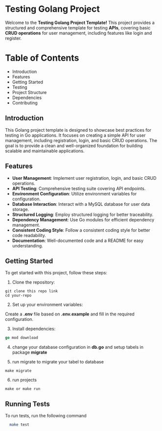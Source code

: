 
# Testing Golang Project 

Welcome to the **Testing Golang Project Template!** This project provides a structured and comprehensive template for testing **APIs**, covering basic **CRUD operations** for user management, including features like login and register.

# Table of Contents
- Introduction
- Features
- Getting Started
- Testing
- Project Structure
- Dependencies
- Contributing

## Introduction

This Golang project template is designed to showcase best practices for testing in Go applications. It focuses on creating a simple API for user management, including registration, login, and basic CRUD operations. The goal is to provide a clean and well-organized foundation for building scalable and maintainable applications.


## Features

- **User Management**: Implement user registration, login, and basic CRUD operations.
- **API Testing**: Comprehensive testing suite covering API endpoints.
- **Environment Configuration**: Utilize environment variables for configuration.
- **Database Interaction**: Interact with a MySQL database for user data storage.
- **Structured Logging**: Employ structured logging for better traceability.
- **Dependency Management**: Use Go modules for efficient dependency management.
- **Consistent Coding Style**: Follow a consistent coding style for better code readability.
- **Documentation**: Well-documented code and a README for easy understanding.

## Getting Started

To get started with this project, follow these steps:

1. Clone the repository:
```git
git clone this repo link
cd your-repo

```
2. Set up your environment variables:

Create a **.env** file based on **.env.example** and fill in the required configuration.

3. Install dependencies:

```go
go mod download
```
4. change your database configuration in **db.go** and setup tabels in package **migrate**

5. run migrate to migrate your tabel to database 
 ```make
 make migrate
 ```
 6. run projects
 ```make
 make or make run
 ```
## Running Tests

To run tests, run the following command

```bash
  make test
```

